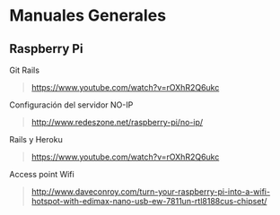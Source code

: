 Manuales Generales
====================

Raspberry Pi
---------------------
Git Rails

> https://www.youtube.com/watch?v=rOXhR2Q6ukc

Configuración del servidor NO-IP

> http://www.redeszone.net/raspberry-pi/no-ip/


Rails y Heroku

> https://www.youtube.com/watch?v=rOXhR2Q6ukc

Access point Wifi

> http://www.daveconroy.com/turn-your-raspberry-pi-into-a-wifi-hotspot-with-edimax-nano-usb-ew-7811un-rtl8188cus-chipset/
